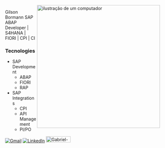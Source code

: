 <img src="https://raw.githubusercontent.com/MicaelliMedeiros/micaellimedeiros/master/image/computer-illustration.png" alt="ilustração de um computador" min-width="400px" max-width="400px" width="400px" align="right">
 
<p align="left"> 
 Gilson Bormann SAP ABAP Developer | S4HANA | FIORI | CPI | CI
</p>
 
### Tecnologies
  - SAP Development  
    - ABAP
    - FIORI
    - RAP
  - SAP Integrations
    - CPI
    - API Management 
    - PI/PO 
 
<p align="left">
<a href="mailto:gilsonbormann8@gmail.com" title="Gmail">
<img src="https://img.shields.io/badge/-Gmail-FF0000?style=flat-square&labelColor=FF0000&logo=gmail&logoColor=white&link=gilsonbormann8@gmail.com" alt="Gmail"/></a>
<a href="https://www.linkedin.com/in/gilsonbormannarruda/" title="LinkedIn">
<img src="https://img.shields.io/badge/-Linkedin-0e76a8?style=flat-square&logo=Linkedin&logoColor=white&link=https://www.linkedin.com/in/gilsonbormannarruda/" alt="LinkedIn"/></a>
<a> <img  alt="Gabriel-SAP" height="20" width="80" src="https://img.shields.io/badge/SAP-0FAAFF?style=for-the-badge&logo=sap&logoColor=white"></a>
</p>
